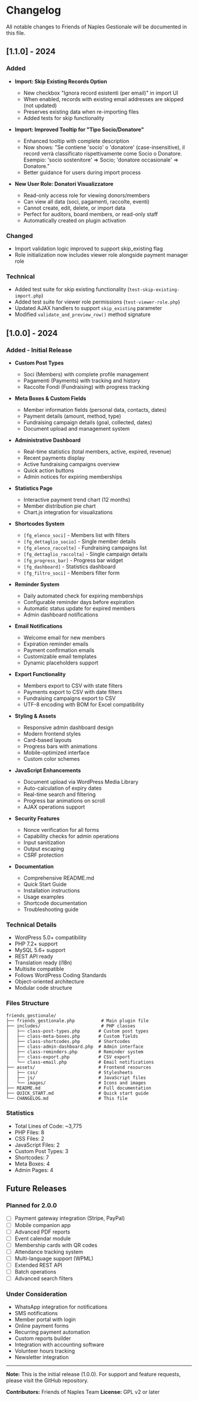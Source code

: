 # Changelog

All notable changes to Friends of Naples Gestionale will be documented in this file.

## [1.1.0] - 2024

### Added
- **Import: Skip Existing Records Option**
  - New checkbox "Ignora record esistenti (per email)" in import UI
  - When enabled, records with existing email addresses are skipped (not updated)
  - Preserves existing data when re-importing files
  - Added tests for skip functionality
  
- **Import: Improved Tooltip for "Tipo Socio/Donatore"**
  - Enhanced tooltip with complete description
  - Now shows: "Se contiene 'socio' o 'donatore' (case-insensitive), il record verrà classificato rispettivamente come Socio o Donatore. Esempio: 'socio sostenitore' => Socio; 'donatore occasionale' => Donatore."
  - Better guidance for users during import process
  
- **New User Role: Donatori Visualizzatore**
  - Read-only access role for viewing donors/members
  - Can view all data (soci, pagamenti, raccolte, eventi)
  - Cannot create, edit, delete, or import data
  - Perfect for auditors, board members, or read-only staff
  - Automatically created on plugin activation
  
### Changed
- Import validation logic improved to support skip_existing flag
- Role initialization now includes viewer role alongside payment manager role

### Technical
- Added test suite for skip existing functionality (`test-skip-existing-import.php`)
- Added test suite for viewer role permissions (`test-viewer-role.php`)
- Updated AJAX handlers to support `skip_existing` parameter
- Modified `validate_and_preview_row()` method signature

## [1.0.0] - 2024

### Added - Initial Release
- **Custom Post Types**
  - Soci (Members) with complete profile management
  - Pagamenti (Payments) with tracking and history
  - Raccolte Fondi (Fundraising) with progress tracking
  
- **Meta Boxes & Custom Fields**
  - Member information fields (personal data, contacts, dates)
  - Payment details (amount, method, type)
  - Fundraising campaign details (goal, collected, dates)
  - Document upload and management system
  
- **Administrative Dashboard**
  - Real-time statistics (total members, active, expired, revenue)
  - Recent payments display
  - Active fundraising campaigns overview
  - Quick action buttons
  - Admin notices for expiring memberships
  
- **Statistics Page**
  - Interactive payment trend chart (12 months)
  - Member distribution pie chart
  - Chart.js integration for visualizations
  
- **Shortcodes System**
  - `[fg_elenco_soci]` - Members list with filters
  - `[fg_dettaglio_socio]` - Single member details
  - `[fg_elenco_raccolte]` - Fundraising campaigns list
  - `[fg_dettaglio_raccolta]` - Single campaign details
  - `[fg_progress_bar]` - Progress bar widget
  - `[fg_dashboard]` - Statistics dashboard
  - `[fg_filtro_soci]` - Members filter form
  
- **Reminder System**
  - Daily automated check for expiring memberships
  - Configurable reminder days before expiration
  - Automatic status update for expired members
  - Admin dashboard notifications
  
- **Email Notifications**
  - Welcome email for new members
  - Expiration reminder emails
  - Payment confirmation emails
  - Customizable email templates
  - Dynamic placeholders support
  
- **Export Functionality**
  - Members export to CSV with state filters
  - Payments export to CSV with date filters
  - Fundraising campaigns export to CSV
  - UTF-8 encoding with BOM for Excel compatibility
  
- **Styling & Assets**
  - Responsive admin dashboard design
  - Modern frontend styles
  - Card-based layouts
  - Progress bars with animations
  - Mobile-optimized interface
  - Custom color schemes
  
- **JavaScript Enhancements**
  - Document upload via WordPress Media Library
  - Auto-calculation of expiry dates
  - Real-time search and filtering
  - Progress bar animations on scroll
  - AJAX operations support
  
- **Security Features**
  - Nonce verification for all forms
  - Capability checks for admin operations
  - Input sanitization
  - Output escaping
  - CSRF protection
  
- **Documentation**
  - Comprehensive README.md
  - Quick Start Guide
  - Installation instructions
  - Usage examples
  - Shortcode documentation
  - Troubleshooting guide

### Technical Details
- WordPress 5.0+ compatibility
- PHP 7.2+ support
- MySQL 5.6+ support
- REST API ready
- Translation ready (i18n)
- Multisite compatible
- Follows WordPress Coding Standards
- Object-oriented architecture
- Modular code structure

### Files Structure
```
friends_gestionale/
├── friends_gestionale.php          # Main plugin file
├── includes/                       # PHP classes
│   ├── class-post-types.php       # Custom post types
│   ├── class-meta-boxes.php       # Custom fields
│   ├── class-shortcodes.php       # Shortcodes
│   ├── class-admin-dashboard.php  # Admin interface
│   ├── class-reminders.php        # Reminder system
│   ├── class-export.php           # CSV export
│   └── class-email.php            # Email notifications
├── assets/                        # Frontend resources
│   ├── css/                       # Stylesheets
│   ├── js/                        # JavaScript files
│   └── images/                    # Icons and images
├── README.md                      # Full documentation
├── QUICK_START.md                 # Quick start guide
└── CHANGELOG.md                   # This file
```

### Statistics
- Total Lines of Code: ~3,775
- PHP Files: 8
- CSS Files: 2
- JavaScript Files: 2
- Custom Post Types: 3
- Shortcodes: 7
- Meta Boxes: 4
- Admin Pages: 4

## Future Releases

### Planned for 2.0.0
- [ ] Payment gateway integration (Stripe, PayPal)
- [ ] Mobile companion app
- [ ] Advanced PDF reports
- [ ] Event calendar module
- [ ] Membership cards with QR codes
- [ ] Attendance tracking system
- [ ] Multi-language support (WPML)
- [ ] Extended REST API
- [ ] Batch operations
- [ ] Advanced search filters

### Under Consideration
- WhatsApp integration for notifications
- SMS notifications
- Member portal with login
- Online payment forms
- Recurring payment automation
- Custom reports builder
- Integration with accounting software
- Volunteer hours tracking
- Newsletter integration

---

**Note:** This is the initial release (1.0.0). For support and feature requests, please visit the GitHub repository.

**Contributors:** Friends of Naples Team
**License:** GPL v2 or later
